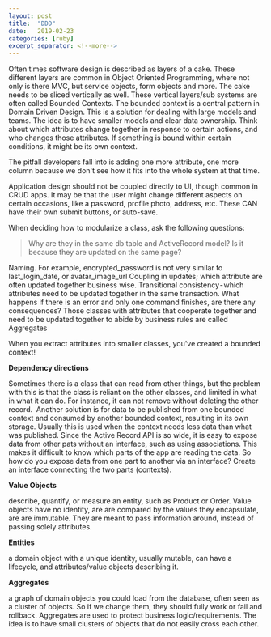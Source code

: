 ```yaml
---
layout: post
title:  "DDD"
date:   2019-02-23
categories: [ruby]
excerpt_separator: <!--more-->
---
```


Often times software design is described as layers of a cake. These different layers are common in Object Oriented Programming, where not only is there MVC, but service objects, form objects and more. The cake needs to be sliced vertically as well. These vertical layers/sub systems are often called Bounded Contexts.
The bounded context is a central pattern in Domain Driven Design. This is a solution for dealing with large models and teams. The idea is to have smaller models and clear data ownership. Think about which attributes change together in response to certain actions, and who changes those attributes. If something is bound within certain conditions, it might be its own context.

The pitfall developers fall into is adding one more attribute, one more column because we don't see how it fits into the whole system at that time.

Application design should not be coupled directly to UI, though common in CRUD apps. It may be that the user might change different aspects on certain occasions, like a password, profile photo, address, etc. These CAN have their own submit buttons, or auto-save.

When deciding how to modularize a class, ask the following questions:
> Why are they in the same db table and ActiveRecord model?
>Is it because they are updated on the same page?

Naming. For example, encrypted_password is not very similar to last_login_date, or avatar_image_url
Coupling in updates; which attribute are often updated together business wise.
Transitional consistency - which attributes need to be updated together in the same transaction. What happens if there is an error and only one command finishes, are there any consequences? Those classes with attributes that cooperate together and need to be updated together to abide by business rules are called Aggregates

When you extract attributes into smaller classes, you've created a bounded context!

**Dependency directions**

Sometimes there is a class that can read from other things, but the problem with this is that the class is reliant on the other classes, and limited in what in what it can do. For instance, it can not remove without deleting the other record. 
Another solution is for data to be published from one bounded context and consumed by another bounded context, resulting in its own storage. Usually this is used when the context needs less data than what was published.
Since the Active Record API is so wide, it is easy to expose data from other pats without an interface, such as using associations. This makes it difficult to know which parts of the app are reading the data.
So how do you expose data from one part to another via an interface?
Create an interface connecting the two parts (contexts).

**Value Objects**

describe, quantify, or measure an entity, such as Product or Order. Value objects have no identity, are are compared by the values they encapsulate, are are immutable. They are meant to pass information around, instead of passing solely attributes. 

**Entities**

a domain object with a unique identity, usually mutable, can have a lifecycle, and attributes/value objects describing it. 

**Aggregates**

a graph of domain objects you could load from the database, often seen as a cluster of objects. So if we change them, they should fully work or fail and rollback. Aggregates are used to protect business logic/requirements. The idea is to have small clusters of objects that do not easily cross each other.
